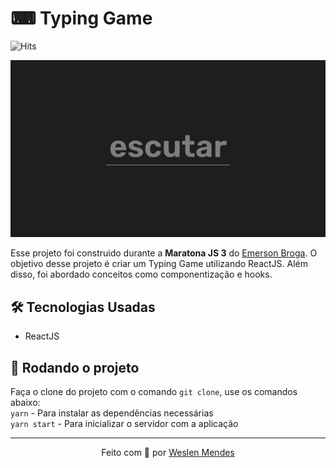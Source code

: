 # ⌨ Typing Game

<div>
  <img src="https://hitcounter.pythonanywhere.com/count/tag.svg?url=https%3A%2F%2Fgithub.com%2Fweslenmendes%2Ftyping-game" alt="Hits">
</div>

[![!Typing Game](./src/public/project-view.gif)]()

Esse projeto foi construido durante a **Maratona JS 3** do [Emerson Broga](https://github.com/emersonbroga). O objetivo desse projeto é criar um Typing Game utilizando ReactJS. Além disso, foi abordado conceitos como componentização e hooks.

## 🛠 Tecnologias Usadas

- ReactJS

## 🚀 Rodando o projeto

Faça o clone do projeto com o comando `git clone`, use os comandos abaixo:<br>
`yarn` - Para instalar as dependências necessárias<br>
`yarn start` - Para inicializar o servidor com a aplicação

---

<p align="center">Feito com 💜 por <a href="https://github.com/weslenmendes">Weslen Mendes</a></p>
